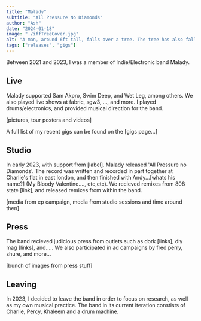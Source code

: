 ```yaml
---
title: "Malady"
subtitle: "All Pressure No Diamonds"
author: "Ash"
date: "2024-01-18"
image: "./iffTreeCover.jpg"
alt: "A man, around 6ft tall, falls over a tree. The tree has also fallen over. He is wearing a tan, brown and orange coat"
tags: ["releases", "gigs"]
---
```


Between 2021 and 2023, I was a member of Indie/Electronic band Malady. 

## Live
Malady supported Sam Akpro, Swim Deep, and Wet Leg, among others. We also played live shows at fabric, sgw3, ..., and more. I played drums/electronics, and provided musical direction for the band.

[pictures, tour posters and videos]

A full list of my recent gigs can be found on the [gigs page...]


## Studio
In early 2023, with support from [label]. Malady released 'All Pressure no Diamonds'. The record was written and recorded in part together at Charlie's flat in east london, and then finished with Andy...[whats his name?] (My Bloody Valentine...., etc,etc). We recieved remixes from 808 state [link], and released remixes from within the band.

[media from ep campaign, media from studio sessions and time around then]


## Press
The band recieved judicious press from outlets such as dork [links], diy mag [links], and.....
We also participated in ad campaigns by fred perry, shure, and more...

[bunch of images from press stuff]


## Leaving

In 2023, I decided to leave the band in order to focus on research, as well as my own musical practice. The band in its current iteration constists of Charlie, Percy, Khaleem and a drum machine.